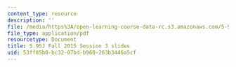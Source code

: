 ```yaml
---
content_type: resource
description: ''
file: /media/https%3A/open-learning-course-data-rc.s3.amazonaws.com/5-95j-teaching-college-level-science-and-engineering-fall-2015/53ff85b0bc3207bdb960263b3446a5cf_MIT5_95JF15_class3_slides.pdf
file_type: application/pdf
resourcetype: Document
title: 5.95J Fall 2015 Session 3 slides
uid: 53ff85b0-bc32-07bd-b960-263b3446a5cf
---
```

